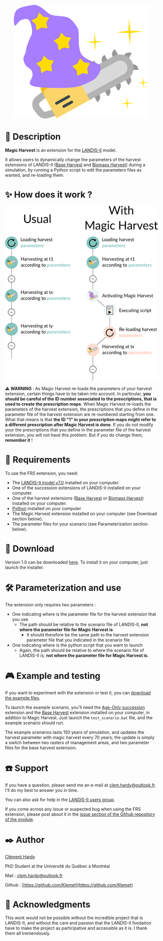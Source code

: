 <p align="center">
  <img src="https://raw.githubusercontent.com/Klemet/LANDIS-II-Magic-Harvest/master/screenshots/logoMagicHarvest.svg" />
</p>


# 📑 Description

**Magic Harvest** is an extension for the [LANDIS-II](http://www.landis-ii.org/) model.

It allows users to dynamically change the parameters of the harvest extensions of LANDIS-II ([Base Harvest](http://www.landis-ii.org/extensions/base-harvest) and [Biomass Harvest](http://www.landis-ii.org/extensions/biomass-harvest)) during a simulation, by running a Python script to edit the parameters files as wanted, and re-loading them.

# ✨ How does it work ?

<img src="https://raw.githubusercontent.com/Klemet/LANDIS-II-Magic-Harvest/master/screenshots/magicHarvestExplanation.svg" />

⚠ **WARNING** : As Magic Harvest re-loads the parameters of your harvest extension, certain things have to be taken into account.
In particular, **you should be careful of the ID number associated to the prescriptions, that is used to create the prescription maps**.
When Magic Harvest re-loads the parameters of the harvest extension, the prescriptions that you define in the parameter file of the harvest extension are re-numbered starting from one.
What that means is that **the ID "1" in your prescription maps might refer to a different prescription after Magic Harvest is done**.
If you do not modify your the prescriptions that you define in the parameter file of the harvest extension, you will not have this problem. But if you do change them, **remember it** !

# 🧱 Requirements

To use the FRS extension, you need:

- The [LANDIS-II model v7.0](http://www.landis-ii.org/install) installed on your computer.
- One of the succession extensions of LANDIS-II installed on your computer.
- One of the harvest extensions ([Base Harvest](http://www.landis-ii.org/extensions/base-harvest) or [Biomass Harvest](http://www.landis-ii.org/extensions/biomass-harvest)) installed on your computer.
- [Python](https://www.python.org/downloads/) installed on your computer
- The Magic Harvest extension installed on your computer (see Download section below).
- The parameter files for your scenario (see Parameterization section below).


# 💾 Download

Version 1.0 can be downloaded [here](https://github.com/Klemet/LANDIS-II-Magic-Harvest/releases/download/1.0/LANDIS-II-V7%20Magic%20harvest%201.0-setup.exe). To install it on your computer, just launch the installer.


# 🛠 Parameterization and use

The extension only requires two parameters :

- One indicating where is the parameter file for the harvest extension that you use
  - The path should be relative to the scenario file of LANDIS-II, **not where the parameter file for Magic Harvest is**
    - It should therefore be the same path to the harvest extension parameter file that you indicated in the scenario file
- One indicating where is the python script that you want to launch
  - Again, the path should be relative to where the scenario file of LANDIS-II is; **not where the parameter file for Magic Harvest is**.


# 🎮 Example and testing

If you want to experiment with the extension or test it, you can [download the example files](https://downgit.github.io/#/home?url=https://github.com/Klemet/LANDIS-II-Magic-Harvest/tree/master/Examples).

To launch the example scenario, you'll need the [Age-Only succession](http://www.landis-ii.org/extensions/age-only-succession) extension and the [Base Harvest](http://www.landis-ii.org/extensions/base-harvest) extension installed on your computer, in addition to Magic Harvest. Just launch the `test_scenario.bat` file, and the example scenario should run.

The example scenarios lasts 150 years of simulation, and updates the harvest parameter with magic harvest every 70 years; the update is simply a switch between two rasters of management areas, and two parameter files for the base harvest extension.


# ☎️ Support

If you have a question, please send me an e-mail at clem.hardy@outlook.fr. I'll do my best to answer you in time.

You can also ask for help in the [LANDIS-II users group](http://www.landis-ii.org/users).

If you come across any issue or suspected bug when using the FRS extension, please post about it in the [issue section of the Github repository of the module](https://github.com/Klemet/LANDIS-II-Magic-Harvest/issues).


# ✒️ Author

[Clément Hardy](http://www.cef-cfr.ca/index.php?n=Membres.ClementHardy)

PhD Student at the Université du Québec à Montréal

Mail : clem.hardy@outlook.fr

Github : [https://github.com/Klemet](https://github.com/Klemet)


# 💚 Acknowledgments

This work would not be possible without the incredible project that is LANDIS-II, and without the care and passion that the LANDIS-II fondation have to make the project as participative and accessible as it is. I thank them all tremendously.